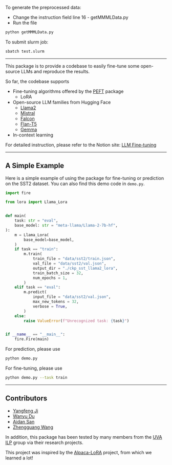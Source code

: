To generate the preprocessed data:
- Change the instruction field line 16 - getMMMLData.py
- Run the file
```bash
python getMMMLData.py
```


To submit slurm job:
```bash
sbatch test.slurm 
```



*********************************************************************************************************

This package is to provide a codebase to easily fine-tune some open-source LLMs and reproduce the results. 

So far, the codebase supports 

- Fine-tuning algorithms offered by the [PEFT](https://github.com/huggingface/peft) package
  - LoRA
- Open-source LLM families from Hugging Face
  - [Llama2](https://huggingface.co/docs/transformers/main/en/model_doc/llama2)
  - [Mistral](https://huggingface.co/docs/transformers/main/en/model_doc/mistral)
  - [Falcon](https://huggingface.co/docs/transformers/main/en/model_doc/falcon)
  - [Flan-T5](https://huggingface.co/docs/transformers/main/en/model_doc/flan-t5)
  - [Gemma](https://huggingface.co/docs/transformers/main/en/model_doc/gemma)
- In-context learning

For detailed instruction, please refer to the Notion site: [LLM Fine-tuning](https://yangfengji.notion.site/UVA-LLM-Fine-tuning-b5a80d6401e24ec6bb7900c4a3400918?pvs=4)

---

## A Simple Example

Here is a simple example of using the package for fine-tuning or prediction on the SST2 dataset. You can also find this demo code in `demo.py`. 

```python
import fire

from lora import Llama_Lora


def main(
    task: str = "eval",
	base_model: str = "meta-llama/Llama-2-7b-hf",
):
    m = Llama_Lora(
        base_model=base_model,
    )
    if task == "train":
        m.train(
            train_file = "data/sst2/train.json",
            val_file = "data/sst2/val.json",
            output_dir = "./ckp_sst_llama2_lora",
            train_batch_size = 32,
            num_epochs = 1,
        )
    elif task == "eval":
        m.predict(
            input_file = "data/sst2/val.json",
            max_new_tokens = 32,
            verbose = True,
        )
    else:
        raise ValueError(f"Unrecognized task: {task}")


if __name__ == "__main__":
    fire.Fire(main)
```

For prediction, please use 
```bash
python demo.py
```

For fine-tuning, please use 
```bash
python demo.py --task train
```

---

## Contributors

- [Yangfeng Ji](https://yangfengji.net)
- [Wanyu Du](https://wyu-du.github.io)
- [Aidan San](https://aidansan.github.io)
- [Zhengguang Wang](https://zhengguangw.github.io)


In addition, this package has been tested by many members from the [UVA ILP](https://uvanlp.org) group via their research projects. 

This project was inspired by the [Alpaca-LoRA](https://github.com/tloen/alpaca-lora) project, from which we learned a lot! 
